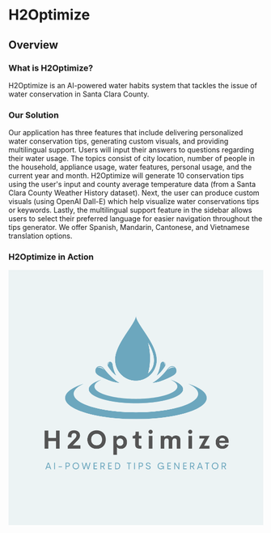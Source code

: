 # H2Optimize

## Overview
### What is H2Optimize?
H2Optimize is an AI-powered water habits system that tackles the issue of water conservation in Santa Clara County.

### Our Solution
Our application has three features that include delivering personalized water conservation tips, generating custom visuals, and providing multilingual support. Users will input their answers to questions regarding their water usage. The topics consist of city location, number of people in the household, appliance usage, water features, personal usage, and the current year and month. H2Optimize will generate 10 conservation tips using the user's input and county average temperature data (from a Santa Clara County Weather History dataset). Next, the user can produce custom visuals (using OpenAI Dall-E) which help visualize water conservations tips or keywords. Lastly, the multilingual support feature in the sidebar allows users to select their preferred language for easier navigation throughout the tips generator. We offer Spanish, Mandarin, Cantonese, and Vietnamese translation options.

### H2Optimize in Action
[![Watch the video](logo/group_logo.png)](https://www.youtube.com/watch?v=_znuwPy-16g)
